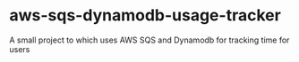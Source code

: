 # aws-sqs-dynamodb-usage-tracker
A small project to which uses AWS SQS and Dynamodb for tracking time for users
